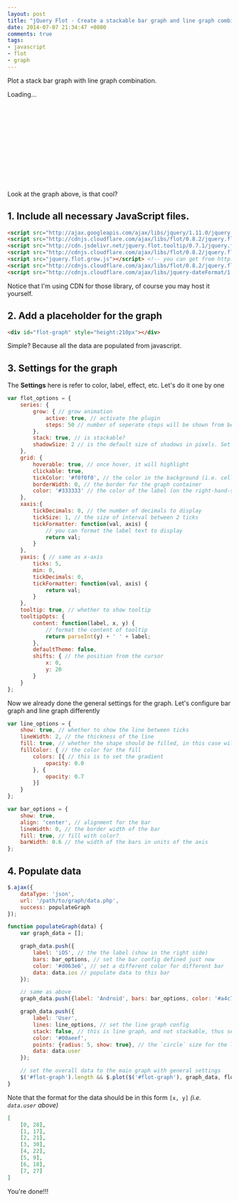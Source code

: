 ```yaml
---
layout: post
title: "jQuery Flot - Create a stackable bar graph and line graph combination"
date: 2014-07-07 21:34:47 +0800
comments: true
tags: 
- javascript
- flot
- graph
---
```


Plot a stack bar graph with line graph combination.

<div id="flot-1ine" style="height:210px">
    <div id="flot-1ine-loading">Loading...</div>
</div>

Look at the graph above, is that cool?

## 1. Include all necessary JavaScript files.

```html
<script src="http://ajax.googleapis.com/ajax/libs/jquery/1.11.0/jquery.min.js"></script>
<script src="http://cdnjs.cloudflare.com/ajax/libs/flot/0.8.2/jquery.flot.min.js"></script>
<script src="http://cdn.jsdelivr.net/jquery.flot.tooltip/0.7.1/jquery.flot.tooltip.min.js"></script>
<script src="http://cdnjs.cloudflare.com/ajax/libs/flot/0.8.2/jquery.flot.resize.min.js"></script>
<script src="jquery.flot.grow.js"></script> <!-- you can get from http://jumflot.jumware.com/examples/Experimental/grow.html -->
<script src="http://cdnjs.cloudflare.com/ajax/libs/flot/0.8.2/jquery.flot.stack.min.js"></script>
<script src="http://cdnjs.cloudflare.com/ajax/libs/jquery-dateFormat/1.0/jquery.dateFormat.min.js"></script>
```

Notice that I'm using CDN for those library, of course you may host it yourself.

## 2. Add a placeholder for the graph

```html
<div id="flot-graph" style="height:210px"></div>
```

Simple? Because all the data are populated from javascript.

## 3. Settings for the graph

The **Settings** here is refer to color, label, effect, etc. Let's do it one by one

```js
var flot_options = {
    series: {
        grow: { // grow animation
            active: true, // activate the plugin
            steps: 50 // number of seperate steps will be shown from beginning to the end
        },
        stack: true, // is stackable?
        shadowSize: 2 // is the default size of shadows in pixels. Set it to 0 to remove shadows
    },
    grid: {
        hoverable: true, // once hover, it will highlight
        clickable: true,
        tickColor: '#f0f0f0', // the color in the background (i.e. cell border color)
        borderWidth: 0, // the border for the graph container
        color: '#333333' // the color of the label (on the right-hand-side)
    },
    xaxis:{
        tickDecimals: 0, // the number of decimals to display
        tickSize: 1, // the size of interval between 2 ticks
        tickFormatter: function(val, axis) {
            // you can format the label text to display
            return val;
        }
    },
    yaxis: { // same as x-axis
        ticks: 5,
        min: 0,
        tickDecimals: 0,
        tickFormatter: function(val, axis) {
            return val;
        }
    },
    tooltip: true, // whether to show tooltip
    tooltipOpts: {
        content: function(label, x, y) {
            // format the content of tooltip
            return parseInt(y) + ' ' + label;
        },
        defaultTheme: false,
        shifts: { // the position from the cursor
            x: 0,
            y: 20
        }
    }
};
```

Now we already done the general settings for the graph. Let's configure bar graph and line graph differently

```js
var line_options = {
    show: true, // whether to show the line between ticks
    lineWidth: 2, // the thickness of the line
    fill: true, // whether the shape should be filled, in this case will be the color below the line
    fillColor: { // the color for the fill
        colors: [{ // this is to set the gradient
            opacity: 0.0
        }, {
            opacity: 0.7
        }]
    }
};

var bar_options = {
    show: true,
    align: 'center', // alignment for the bar
    lineWidth: 0, // the border width of the bar
    fill: true, // fill with color?
    barWidth: 0.6 // the width of the bars in units of the axis
};
```

## 4. Populate data

```js
$.ajax({
    dataType: 'json',
    url: '/path/to/graph/data.php',
    success: populateGraph
});

function populateGraph(data) {
    var graph_data = [];

    graph_data.push({
        label: 'iOS', // the the label (show in the right side)
        bars: bar_options, // set the bar config defined just now
        color: '#d063e6', // set a different color for different bar
        data: data.ios // populate data to this bar
    });

    // same as above
    graph_data.push({label: 'Android', bars: bar_options, color: '#a4c739', data: data.android});

    graph_data.push({
        label: 'User',
        lines: line_options, // set the line graph config
        stack: false, // this is line graph, and not stackable, thus set to false
        color: '#00aeef',
        points: {radius: 5, show: true}, // the `circle` size for the line graph
        data: data.user
    });

    // set the overall data to the main graph with general settings
    $('#flot-graph').length && $.plot($('#flot-graph'), graph_data, flot_options);
}
```

Note that the format for the data should be in this form `[x, y]` _(i.e. `data.user` above)_

```json
[
    [0, 28],
    [1, 17],
    [2, 21],
    [3, 30],
    [4, 22],
    [5, 9],
    [6, 18],
    [7, 27]
]
```

You're done!!!

<script src="http://cdnjs.cloudflare.com/ajax/libs/flot/0.8.2/jquery.flot.min.js"></script>
<script src="http://cdn.jsdelivr.net/jquery.flot.tooltip/0.7.1/jquery.flot.tooltip.min.js"></script>
<script src="http://cdnjs.cloudflare.com/ajax/libs/flot/0.8.2/jquery.flot.resize.min.js"></script>
<script src="http://jslim89.github.com/assets/posts/2014-07-07-jquery-flot-create-a-stackable-bar-graph-and-line-graph-combination/jquery.flot.grow.js"></script>
<script src="http://cdnjs.cloudflare.com/ajax/libs/flot/0.8.2/jquery.flot.stack.min.js"></script>
<script src="http://cdnjs.cloudflare.com/ajax/libs/jquery-dateFormat/1.0/jquery.dateFormat.min.js"></script>
<script>
$(function() {
    $.ajax({
        dataType: 'json',
        url: 'https://dl.dropboxusercontent.com/u/33436253/data/technical-blog/2014-07-07-jquery-flot-create-a-stackable-bar-graph-and-line-graph-combination.json',
        success: populateGraph
    });

    var flot_options = {
        series: {
            grow: {
                active: true,
                steps: 50
            },
            stack: true,
            shadowSize: 2
        },
        grid: {
            hoverable: true,
            clickable: true,
            tickColor: '#f0f0f0',
            borderWidth: 0,
            color: '#333333'
        },
        xaxis:{
            tickDecimals: 0,
            tickSize: 1,
            tickFormatter: function(val, axis) {
                return val;
            }
        },
        yaxis: {
            ticks: 5,
            min: 0,
            tickDecimals: 0,
            tickFormatter: function(val, axis) {
                return val;
            }
        },
        tooltip: true,
        tooltipOpts: {
            content: function(label, x, y) {
                return parseInt(y) + ' ' + label;
            },
            defaultTheme: false,
            shifts: {
                x: 0,
                y: 20
            }
        }
    };

    var line_options = {
        show: true,
        lineWidth: 2,
        fill: true,
        fillColor: {
            colors: [{
                opacity: 0.0
            }, {
                opacity: 0.9
            }]
        }
    };

    var bar_options = {
        show: true,
        align: 'center',
        lineWidth: 0,
        fill: true,
        barWidth: 0.6
    };

    function populateGraph(data) {
        var graph_data = [];

        graph_data.push({label: 'iOS', bars: bar_options, color: '#d063e6', data: data.ios});
        graph_data.push({label: 'Android', bars: bar_options, color: '#a4c739', data: data.android});
        graph_data.push({label: 'User', lines: line_options, stack: false, color: '#00aeef', points: {radius: 5, show: true}, data: data.user});

        $("#flot-1ine").length && $.plot($("#flot-1ine"), graph_data, flot_options);
    }
});
</script>
